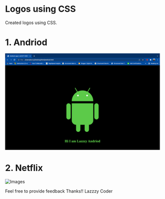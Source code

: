# Logos using CSS

Created logos using CSS.
# 1. Andriod
![Images](./andriod.png?raw=true)

# 2. Netflix
![Images](./netflix.png?raw=true)

Feel free to provide feedback 
Thanks!!
Lazzzy Coder
